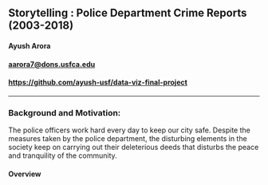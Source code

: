 ## Storytelling : Police Department Crime Reports (2003-2018)
#### Ayush Arora
#### aarora7@dons.usfca.edu
#### https://github.com/ayush-usf/data-viz-final-project

---
### Background and Motivation: 

The police officers work hard every day to keep our city safe. Despite the measures taken by the police department, the disturbing elements in the society keep on carrying out their deleterious deeds that disturbs the peace and tranquility of the community. 

#### Overview
